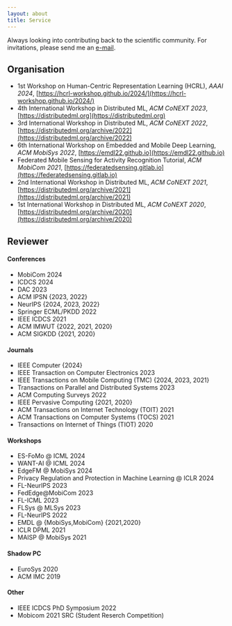 ```yaml
---
layout: about
title: Service
---
```


Always looking into contributing back to the scientific community. For invitations, please send me an [e-mail](mailto:mail@stefanos.cc).

## Organisation

* 1st Workshop on Human-Centric Representation Learning (HCRL), _AAAI 2024_, [https://hcrl-workshop.github.io/2024/](https://hcrl-workshop.github.io/2024/)
* 4th International Workshop in Distributed ML, _ACM CoNEXT 2023_, [https://distributedml.org](https://distributedml.org)
* 3rd International Workshop in Distributed ML, _ACM CoNEXT 2022_, [https://distributedml.org/archive/2022](https://distributedml.org/archive/2022)
* 6th International Workshop on Embedded and Mobile Deep Learning, _ACM MobiSys 2022_, [https://emdl22.github.io](https://emdl22.github.io)
* Federated Mobile Sensing for Activity Recognition Tutorial, _ACM MobiCom 2021_, [https://federatedsensing.gitlab.io](https://federatedsensing.gitlab.io)
* 2nd International Workshop in Distributed ML, _ACM CoNEXT 2021_,  [https://distributedml.org/archive/2021](https://distributedml.org/archive/2021)
* 1st International Workshop in Distributed ML, _ACM CoNEXT 2020_,  [https://distributedml.org/archive/2020](https://distributedml.org/archive/2020)


## Reviewer

#### Conferences

* MobiCom 2024
* ICDCS 2024
* DAC 2023
* ACM IPSN {2023, 2022}
* NeurIPS {2024, 2023, 2022}
* Springer ECML/PKDD 2022
* IEEE ICDCS 2021
* ACM IMWUT {2022, 2021, 2020}
* ACM SIGKDD {2021, 2020}

#### Journals

* IEEE Computer {2024}
* IEEE Transaction on Computer Electronics 2023
* IEEE Transactions on Mobile Computing (TMC) {2024, 2023, 2021}
* Transactions on Parallel and Distributed Systems 2023
* ACM Computing Surveys 2022
* IEEE Pervasive Computing {2021, 2020}
* ACM Transactions on Internet Technology (TOIT) 2021
* ACM Transactions on Computer Systems (TOCS) 2021
* Transactions on Internet of Things (TIOT) 2020

#### Workshops

* ES-FoMo @ ICML 2024
* WANT-AI @ ICML 2024
* EdgeFM @ MobiSys 2024
* Privacy Regulation and Protection in Machine Learning @ ICLR 2024
* FL-NeurIPS 2023
* FedEdge@MobiCom 2023
* FL-ICML 2023
* FLSys @ MLSys 2023
* FL-NeurIPS 2022
* EMDL @ {MobiSys,MobiCom} {2021,2020}
* ICLR DPML 2021
* MAISP @ MobiSys 2021

#### Shadow PC

* EuroSys 2020
* ACM IMC 2019

#### Other

* IEEE ICDCS PhD Symposium 2022
* Mobicom 2021 SRC (Student Reserch Competition)
